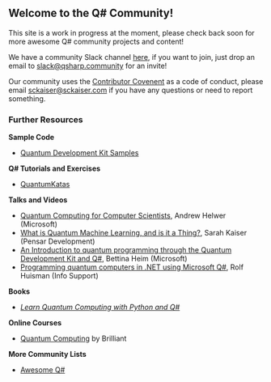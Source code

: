 ## Welcome to the Q# Community!

This site is a work in progress at the moment, please check back soon for more awesome Q# community projects and content!

We have a community Slack channel [here](https://qsharp-community.slack.com), if you want to join, just drop an email to [slack@qsharp.community](mailto:slack@qsharp.community) for an invite!

Our community uses the [Contributor Covenent](https://www.contributor-covenant.org/) as a code of conduct, please email [sckaiser@sckaiser.com](mailto:sckaiser@sckaiser.com) if you have any questions or need to report something.

### Further Resources ###

**Sample Code**
- [Quantum Development Kit Samples](https://github.com/Microsoft/Quantum)

**Q# Tutorials and Exercises**
- [QuantumKatas](https://github.com/Microsoft/QuantumKatas/)

**Talks and Videos**
- [Quantum Computing for Computer Scientists](https://speakerdeck.com/ahelwer/quantum-computing-for-computer-scientists), Andrew Helwer (Microsoft)
- [What is Quantum Machine Learning, and is it a Thing?](https://www.sckaiser.com/research/talks/ml4all_2019/), Sarah Kaiser (Pensar Development)
- [An Introduction to quantum programming through the Quantum Development Kit and Q#](https://www.youtube.com/watch?v=AjBLsrGgEkY), Bettina Heim (Microsoft)
- [Programming quantum computers in .NET using Microsoft Q#](https://www.youtube.com/watch?v=qOg6weW-IDo), Rolf Huisman (Info Support)

**Books**
- [_Learn Quantum Computing with Python and Q#_](https://www.manning.com/books/learn-quantum-computing-with-python-and-q-sharp)

**Online Courses**
- [Quantum Computing](https://brilliant.org/courses/quantum-computing/) by Brilliant

**More Community Lists**
- [Awesome Q#](https://project-awesome.org/ebraminio/awesome-qsharp)
